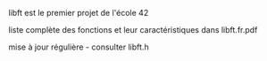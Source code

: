 libft est le premier projet de l'école 42

liste complète des fonctions et leur caractéristiques dans libft.fr.pdf

mise à jour régulière - consulter libft.h
